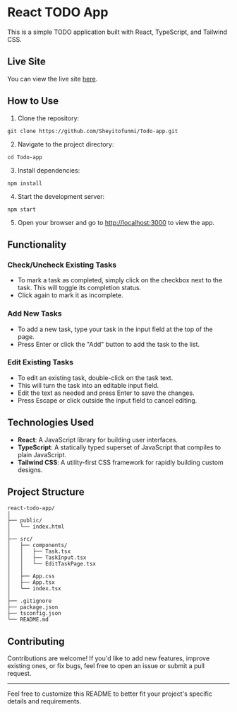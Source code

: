 # React TODO App

This is a simple TODO application built with React, TypeScript, and Tailwind CSS.

## Live Site

You can view the live site [here](https://tiny-malabi-ad732d.netlify.app/).

## How to Use

1. Clone the repository:

```
git clone https://github.com/Sheyitofunmi/Todo-app.git
```

2. Navigate to the project directory:

```
cd Todo-app
```

3. Install dependencies:

```
npm install
```

4. Start the development server:

```
npm start
```

5. Open your browser and go to [http://localhost:3000](http://localhost:3000) to view the app.

## Functionality

### Check/Uncheck Existing Tasks

- To mark a task as completed, simply click on the checkbox next to the task. This will toggle its completion status.
- Click again to mark it as incomplete.

### Add New Tasks

- To add a new task, type your task in the input field at the top of the page.
- Press Enter or click the "Add" button to add the task to the list.

### Edit Existing Tasks

- To edit an existing task, double-click on the task text.
- This will turn the task into an editable input field.
- Edit the text as needed and press Enter to save the changes.
- Press Escape or click outside the input field to cancel editing.

## Technologies Used

- **React**: A JavaScript library for building user interfaces.
- **TypeScript**: A statically typed superset of JavaScript that compiles to plain JavaScript.
- **Tailwind CSS**: A utility-first CSS framework for rapidly building custom designs.

## Project Structure

```
react-todo-app/
│
├── public/
│   └── index.html
│
├── src/
│   ├── components/
│   │   ├── Task.tsx
│   │   ├── TaskInput.tsx
│   │   └── EditTaskPage.tsx
│   │
│   ├── App.css
│   ├── App.tsx
│   └── index.tsx
│
├── .gitignore
├── package.json
├── tsconfig.json
└── README.md
```

## Contributing

Contributions are welcome! If you'd like to add new features, improve existing ones, or fix bugs, feel free to open an issue or submit a pull request.

---

Feel free to customize this README to better fit your project's specific details and requirements.

  
